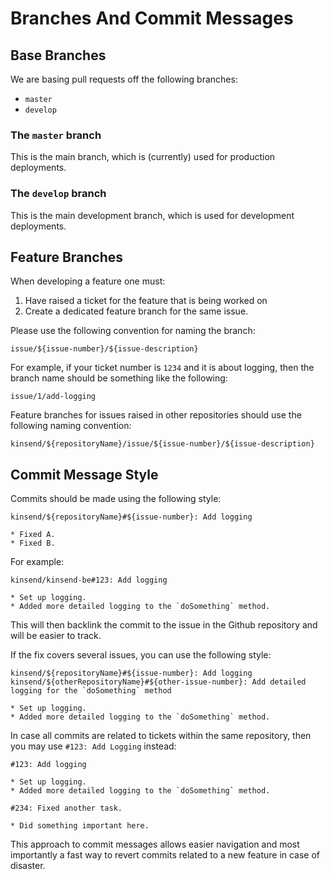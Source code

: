 # Branches And Commit Messages

## Base Branches

We are basing pull requests off the following branches:

  * `master`
  * `develop`

### The `master` branch

This is the main branch, which is (currently) used for production deployments.

### The `develop` branch

This is the main development branch, which is used for development deployments.

## Feature Branches

When developing a feature one must:

1. Have raised a ticket for the feature that is being worked on
2. Create a dedicated feature branch for the same issue.

Please use the following convention for naming the branch:

```
issue/${issue-number}/${issue-description}
```

For example, if your ticket number is `1234` and it is about logging, then the branch name should be something like the following:

```
issue/1/add-logging
```

Feature branches for issues raised in other repositories should use the following naming convention:

```
kinsend/${repositoryName}/issue/${issue-number}/${issue-description}
```

## Commit Message Style

Commits should be made using the following style:

```
kinsend/${repositoryName}#${issue-number}: Add logging

* Fixed A.
* Fixed B.
```

For example:

```
kinsend/kinsend-be#123: Add logging

* Set up logging.
* Added more detailed logging to the `doSomething` method.
```

This will then backlink the commit to the issue in the Github repository and will be easier to track.

If the fix covers several issues, you can use the following style:

```
kinsend/${repositoryName}#${issue-number}: Add logging
kinsend/${otherRepositoryName}#${other-issue-number}: Add detailed logging for the `doSomething` method

* Set up logging.
* Added more detailed logging to the `doSomething` method.
```

In case all commits are related to tickets within the same repository, then you may use `#123: Add Logging` instead:

```
#123: Add logging

* Set up logging.
* Added more detailed logging to the `doSomething` method.

#234: Fixed another task.

* Did something important here.
```

This approach to commit messages allows easier navigation and most importantly a fast way to revert commits related to a new feature in case of disaster.
